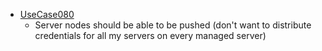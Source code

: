 * [UseCase080](./UseCase080.md)
  * Server nodes should be able to be pushed (don't want to distribute credentials for all my servers on every managed server)
